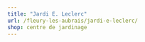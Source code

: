 ```yaml
---
title: "Jardi E. Leclerc"
url: /fleury-les-aubrais/jardi-e-leclerc/
shop: centre de jardinage
---
```

